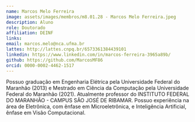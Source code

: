 ```yaml
---
name: Marcos Melo Ferreira
image: assets/images/membros/m8.01.28 - Marcos Melo Ferreira.jpeg
description: Aluno
role: Doutorado
affiliation: DEINF
links:
email: marcos.melo@nca.ufma.br
lattes: http://lattes.cnpq.br/6573361384439101
linkedin: https://www.linkedin.com/in/marcos-ferreira-3965a89b/
github: https://github.com/MarcosMF86
orcid: 0000-0002-4462-1517
---
```



Possuo graduação em Engenharia Elétrica pela Universidade Federal do Maranhão (2013) e Mestrado em Ciência da Computação pela Universidade Federal do Maranhão (2021). Atualmente professor do INSTITUTO FEDERAL DO MARANHÃO - CAMPUS SÃO JOSÉ DE RIBAMAR. Possuo experiência na área de Eletrônica, com ênfase em Microeletrônica, e Inteligência Artificial, ênfase em Visão Computacional.